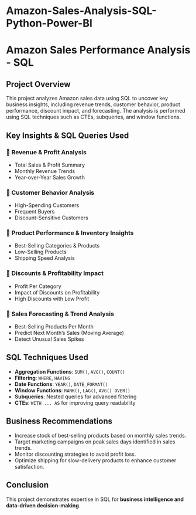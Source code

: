 # Amazon-Sales-Analysis-SQL-Python-Power-BI

# Amazon Sales Performance Analysis - SQL 

## Project Overview  
This project analyzes Amazon sales data using SQL to uncover key business insights, including revenue trends, customer behavior, product performance, discount impact, and forecasting. The analysis is performed using SQL techniques such as CTEs, subqueries, and window functions.

## Key Insights & SQL Queries Used  

### 🔹 Revenue & Profit Analysis  
- Total Sales & Profit Summary  
- Monthly Revenue Trends  
- Year-over-Year Sales Growth  

### 🔹 Customer Behavior Analysis  
- High-Spending Customers  
- Frequent Buyers  
- Discount-Sensitive Customers  

### 🔹 Product Performance & Inventory Insights  
- Best-Selling Categories & Products  
- Low-Selling Products  
- Shipping Speed Analysis  

### 🔹 Discounts & Profitability Impact  
- Profit Per Category  
- Impact of Discounts on Profitability  
- High Discounts with Low Profit  

### 🔹 Sales Forecasting & Trend Analysis  
- Best-Selling Products Per Month  
- Predict Next Month’s Sales (Moving Average)  
- Detect Unusual Sales Spikes  


## SQL Techniques Used  
- **Aggregation Functions**: `SUM()`, `AVG()`, `COUNT()`  
- **Filtering**: `WHERE`, `HAVING`  
- **Date Functions**: `YEAR()`, `DATE_FORMAT()`  
- **Window Functions**: `RANK()`, `LAG()`, `AVG() OVER()`  
- **Subqueries**: Nested queries for advanced filtering  
- **CTEs**: `WITH ... AS` for improving query readability  

## Business Recommendations  
- Increase stock of best-selling products based on monthly sales trends.  
- Target marketing campaigns on peak sales days identified in sales trends.  
- Monitor discounting strategies to avoid profit loss.  
- Optimize shipping for slow-delivery products to enhance customer satisfaction.  


## Conclusion  
This project demonstrates expertise in SQL for **business intelligence and data-driven decision-making**


